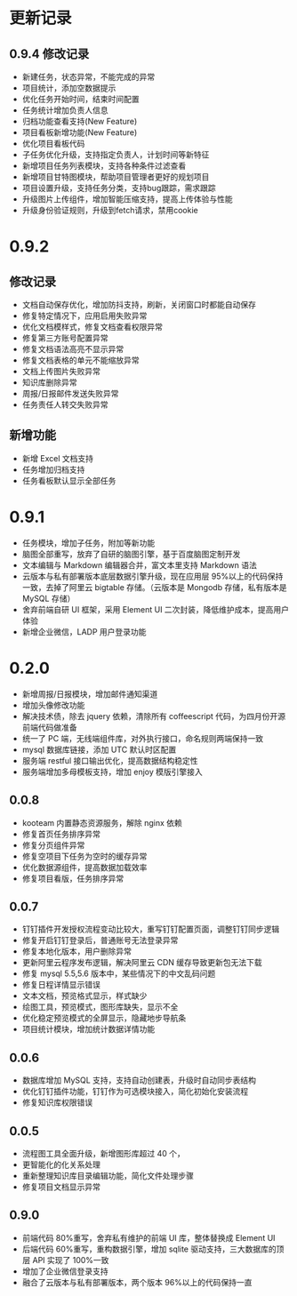 # 更新记录
## 0.9.4 修改记录
+ 新建任务，状态异常，不能完成的异常
+ 项目统计，添加空数据提示
+ 优化任务开始时间，结束时间配置
+ 任务统计增加负责人信息
+ 归档功能查看支持(New Feature)
+ 项目看板新增功能(New Feature)
+ 优化项目看板代码
+ 子任务优化升级，支持指定负责人，计划时间等新特征
+ 新增项目任务列表模块，支持各种条件过滤查看
+ 新增项目甘特图模块，帮助项目管理者更好的规划项目
+ 项目设置升级，支持任务分类，支持bug跟踪，需求跟踪
+ 升级图片上传组件，增加智能压缩支持，提高上传体验与性能
+ 升级身份验证规则，升级到fetch请求，禁用cookie

# 0.9.2

## 修改记录

- 文档自动保存优化，增加防抖支持，刷新，关闭窗口时都能自动保存
- 修复特定情况下，应用启用失败异常
- 优化文档模样式，修复文档查看权限异常
- 修复第三方账号配置异常
- 修复文档语法高亮不显示异常
- 修复文档表格的单元不能缩放异常
- 文档上传图片失败异常
- 知识库删除异常
- 周报/日报邮件发送失败异常
- 任务责任人转交失败异常

## 新增功能

- 新增 Excel 文档支持
- 任务增加归档支持
- 任务看板默认显示全部任务

# 0.9.1

- 任务模块，增加子任务，附加等新功能
- 脑图全部重写，放弃了自研的脑图引擎，基于百度脑图定制开发
- 文本编辑与 Markdown 编辑器合并，富文本里支持 Markdown 语法
- 云版本与私有部署版本底层数据引擎升级，现在应用层 95%以上的代码保持一致，去掉了阿里云 bigtable 存储。（云版本是 Mongodb 存储，私有版本是 MySQL 存储）
- 舍弃前端自研 UI 框架，采用 Element UI 二次封装，降低维护成本，提高用户体验
- 新增企业微信，LADP 用户登录功能

# 0.2.0

- 新增周报/日报模块，增加邮件通知渠道
- 增加头像修改功能
- 解决技术债，除去 jquery 依赖，清除所有 coffeescript 代码，为四月份开源前端代码做准备
- 统一了 PC 端，无线端组件库，对外执行接口，命名规则两端保持一致
- mysql 数据库链接，添加 UTC 默认时区配置
- 服务端 restful 接口输出优化，提高数据结构稳定性
- 服务端增加多母模板支持，增加 enjoy 模版引擎接入

## 0.0.8

- kooteam 内置静态资源服务，解除 nginx 依赖
- 修复首页任务排序异常
- 修复分页组件异常
- 修复空项目下任务为空时的缓存异常
- 优化数据源组件，提高数据加载效率
- 修复项目看版，任务排序异常

## 0.0.7

- 钉钉插件开发授权流程变动比较大，重写钉钉配置页面，调整钉钉同步逻辑
- 修复开启钉钉登录后，普通账号无法登录异常
- 修复本地化版本，用户删除异常
- 更新阿里云程序发布逻辑，解决阿里云 CDN 缓存导致更新包无法下载
- 修复 mysql 5.5,5.6 版本中，某些情况下的中文乱码问题
- 修复日程详情显示错误
- 文本文档，预览格式显示，样式缺少
- 绘图工具，预览模式，图形库缺失，显示不全
- 优化稳定预览模式的全屏显示，隐藏地步导航条
- 项目统计模块，增加统计数据详情功能

## 0.0.6

- 数据库增加 MySQL 支持，支持自动创建表，升级时自动同步表结构
- 优化钉钉插件功能，钉钉作为可选模块接入，简化初始化安装流程
- 修复知识库权限错误

## 0.0.5

- 流程图工具全面升级，新增图形库超过 40 个，
- 更智能化的化关系处理
- 重新整理知识库目录编辑功能，简化文件处理步骤
- 修复项目文档显示异常

## 0.9.0

- 前端代码 80%重写，舍弃私有维护的前端 UI 库，整体替换成 Element UI
- 后端代码 60%重写，重构数据引擎，增加 sqlite 驱动支持，三大数据库的顶层 API 实现了 100%一致
- 增加了企业微信登录支持
- 融合了云版本与私有部署版本，两个版本 96%以上的代码保持一直
